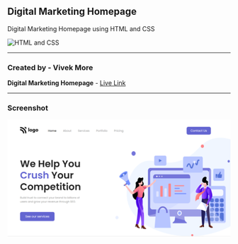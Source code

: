 ## Digital Marketing Homepage

Digital Marketing Homepage using HTML and CSS

![HTML and CSS](https://img.shields.io/badge/HTML-CSS-success)

---

### Created by - Vivek More

**Digital Marketing Homepage** - [Live Link](https://mrvivekmore-digital-marketing-homepag.netlify.app/)

---

### Screenshot

![Project Screenshot](./Screenshot.png)
